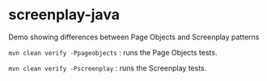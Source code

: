 # screenplay-java
Demo showing differences between Page Objects and Screenplay patterns

`mvn clean verify -Ppageobjects` : runs the Page Objects tests.

`mvn clean verify -Pscreenplay` : runs the Screenplay tests.
